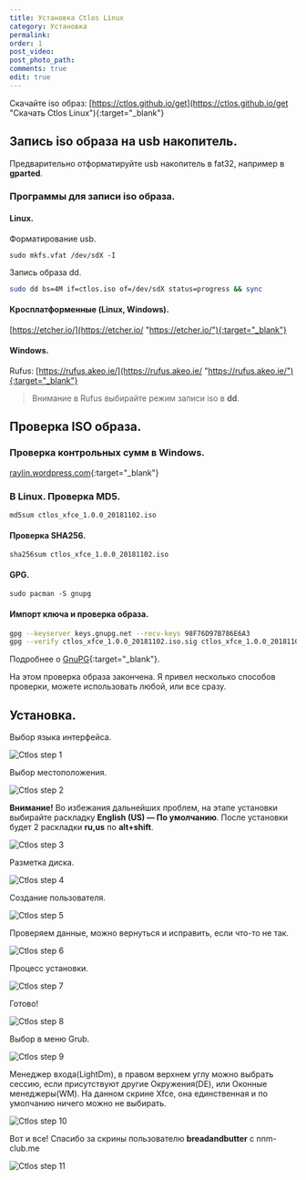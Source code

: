 ```yaml
---
title: Установка Ctlos Linux
category: Установка
permalink:
order: 1
post_video: 
post_photo_path: 
comments: true
edit: true
---
```

Скачайте iso образ: [https://ctlos.github.io/get](https://ctlos.github.io/get "Скачать Ctlos Linux"){:target="_blank"}

## Запись iso образа на usb накопитель.

Предварительно отформатируйте usb накопитель в fat32, например в **gparted**.

### Программы для записи iso образа.

#### Linux.

Форматирование usb.
```
sudo mkfs.vfat /dev/sdX -I
```

Запись образа dd.
```bash
sudo dd bs=4M if=ctlos.iso of=/dev/sdX status=progress && sync
```

#### Кросплатформенные (Linux, Windows).

[https://etcher.io/](https://etcher.io/ "https://etcher.io/"){:target="_blank"}

#### Windows.

Rufus: [https://rufus.akeo.ie/](https://rufus.akeo.ie/ "https://rufus.akeo.ie/"){:target="_blank"}

> Внимание в Rufus выбирайте режим записи iso в **dd**.

## Проверка ISO образа.

### Проверка контрольных сумм в Windows.

[raylin.wordpress.com](http://raylin.wordpress.com/downloads/md5-sha-1-checksum-utility/){:target="_blank"}

### В Linux. Проверка MD5.  
`md5sum ctlos_xfce_1.0.0_20181102.iso`

#### Проверка  SHA256.  
`sha256sum ctlos_xfce_1.0.0_20181102.iso`

#### GPG.  
`sudo pacman -S gnupg`

#### Импорт ключа и проверка образа.
```bash
gpg --keyserver keys.gnupg.net --recv-keys 98F76D97B786E6A3
gpg --verify ctlos_xfce_1.0.0_20181102.iso.sig ctlos_xfce_1.0.0_20181102.iso
```

Подробнее о [GnuPG](/wiki/5other/gnupg/){:target="_blank"}.

На этом проверка образа закончена. Я привел несколько способов проверки, можете использовать любой, или все сразу.

## Установка.
<!-- <div class="embed-responsive embed-responsive-16by9">
	<iframe src="https://www.youtube.com/embed/xaaAoakklfQ" frameborder="0" allow="accelerometer; autoplay; encrypted-media; gyroscope; picture-in-picture" allowfullscreen></iframe>
</div> -->

Выбор языка интерфейса.

![Ctlos step 1](/wiki/images/1install/install-ctlos/1.png)

Выбор местоположения.

![Ctlos step 2](/wiki/images/1install/install-ctlos/2.png)

**Внимание!** Во избежания дальнейших проблем, на этапе установки выбирайте раскладку **English (US) — По умолчанию**. После установки будет 2 раскладки **ru,us** по **alt+shift**.

![Ctlos step 3](/wiki/images/1install/install-ctlos/3.png)

Разметка диска.

![Ctlos step 4](/wiki/images/1install/install-ctlos/4.png)

Создание пользователя.

![Ctlos step 5](/wiki/images/1install/install-ctlos/5.png)

Проверяем данные, можно вернуться и исправить, если что-то не так.

![Ctlos step 6](/wiki/images/1install/install-ctlos/6.png)

Процесс установки.

![Ctlos step 7](/wiki/images/1install/install-ctlos/7.png)

Готово!

![Ctlos step 8](/wiki/images/1install/install-ctlos/8.png)

Выбор в меню Grub.

![Ctlos step 9](/wiki/images/1install/install-ctlos/9.png)

Менеджер входа(LightDm), в правом верхнем углу можно выбрать сессию, если присутствуют другие Окружения(DE), или Оконные менеджеры(WM). На данном скрине Xfce, она единственная и по умолчанию ничего можно не выбирать.

![Ctlos step 10](/wiki/images/1install/install-ctlos/10.png)

Вот и все! Спасибо за скрины пользователю **breadandbutter** с nnm-club.me

![Ctlos step 11](/wiki/images/1install/install-ctlos/11.png)
